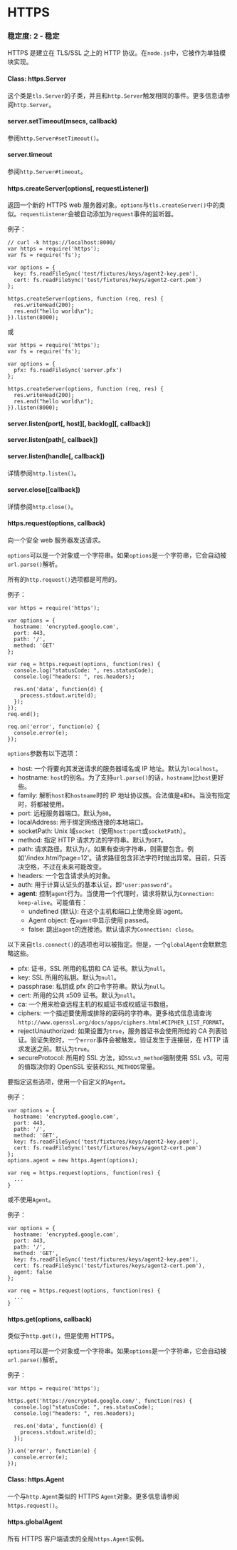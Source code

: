 # HTTPS

### 稳定度: 2 - 稳定

HTTPS 是建立在 TLS/SSL 之上的 HTTP 协议。在`node.js`中，它被作为单独模块实现。

#### Class: https.Server

这个类是`tls.Server`的子类，并且和`http.Server`触发相同的事件。更多信息请参阅`http.Server`。

#### server.setTimeout(msecs, callback)

参阅`http.Server#setTimeout()`。

#### server.timeout

参阅`http.Server#timeout`。

#### https.createServer(options[, requestListener])

返回一个新的 HTTPS web 服务器对象。`options`与`tls.createServer()`中的类似。`requestListener`会被自动添加为`request`事件的监听器。

例子：

```
// curl -k https://localhost:8000/
var https = require('https');
var fs = require('fs');

var options = {
  key: fs.readFileSync('test/fixtures/keys/agent2-key.pem'),
  cert: fs.readFileSync('test/fixtures/keys/agent2-cert.pem')
};

https.createServer(options, function (req, res) {
  res.writeHead(200);
  res.end("hello world\n");
}).listen(8000); 
```

或

```
var https = require('https');
var fs = require('fs');

var options = {
  pfx: fs.readFileSync('server.pfx')
};

https.createServer(options, function (req, res) {
  res.writeHead(200);
  res.end("hello world\n");
}).listen(8000); 
```

#### server.listen(port[, host][, backlog][, callback])

#### server.listen(path[, callback])

#### server.listen(handle[, callback])

详情参阅`http.listen()`。

#### server.close([callback])

详情参阅`http.close()`。

#### https.request(options, callback)

向一个安全 web 服务器发送请求。

`options`可以是一个对象或一个字符串。如果`options`是一个字符串，它会自动被`url.parse()`解析。

所有的`http.request()`选项都是可用的。

例子：

```
var https = require('https');

var options = {
  hostname: 'encrypted.google.com',
  port: 443,
  path: '/',
  method: 'GET'
};

var req = https.request(options, function(res) {
  console.log("statusCode: ", res.statusCode);
  console.log("headers: ", res.headers);

  res.on('data', function(d) {
    process.stdout.write(d);
  });
});
req.end();

req.on('error', function(e) {
  console.error(e);
}); 
```

`options`参数有以下选项：

*   host: 一个将要向其发送请求的服务器域名或 IP 地址。默认为`localhost`。
*   hostname: `host`的别名。为了支持`url.parse()`的话，`hostname`比`host`更好些。
*   family: 解析`host`和`hostname`时的 IP 地址协议族。合法值是`4`和`6`。当没有指定时，将都被使用。
*   port: 远程服务器端口。默认为`80`。
*   localAddress: 用于绑定网络连接的本地端口。
*   socketPath: Unix 域`socket`（使用`host:port`或`socketPath`）。
*   method: 指定 HTTP 请求方法的字符串。默认为`GET`。
*   path: 请求路径。默认为`/`。如果有查询字符串，则需要包含。例如'/index.html?page=12'。请求路径包含非法字符时抛出异常。目前，只否决空格，不过在未来可能改变。
*   headers: 一个包含请求头的对象。
*   auth: 用于计算认证头的基本认证，即`'user:password'`。
*   **agent**: 控制`agent`行为。当使用一个代理时，请求将默认为`Connection: keep-alive`。可能值有：
    *   undefined (默认): 在这个主机和端口上使用全局`agent。
    *   Agent object: 在`agent`中显示使用 passed。
    *   false: 跳出`agent`的连接池。默认请求为`Connection: close`。

以下来自`tls.connect()`的选项也可以被指定。但是，一个`globalAgent`会默默忽略这些。

*   pfx: 证书，SSL 所用的私钥和 CA 证书。默认为`null`。
*   key: SSL 所用的私钥。默认为`null`。
*   passphrase: 私钥或 pfx 的口令字符串。默认为`null`。
*   cert: 所用的公共 x509 证书。默认为`null`。
*   ca: 一个用来检查远程主机的权威证书或权威证书数组。
*   ciphers: 一个描述要使用或排除的密码的字符串。更多格式信息请查询`http://www.openssl.org/docs/apps/ciphers.html#CIPHER_LIST_FORMAT`。
*   rejectUnauthorized: 如果设置为`true`，服务器证书会使用所给的 CA 列表验证。验证失败时，一个`error`事件会被触发。验证发生于连接层，在 HTTP 请求发送之前。默认为`true`。
*   secureProtocol: 所用的 SSL 方法，如`SSLv3_method`强制使用 SSL v3。可用的值取决你的 OpenSSL 安装和`SSL_METHODS`常量。

要指定这些选项，使用一个自定义的`Agent`。

例子：

```
var options = {
  hostname: 'encrypted.google.com',
  port: 443,
  path: '/',
  method: 'GET',
  key: fs.readFileSync('test/fixtures/keys/agent2-key.pem'),
  cert: fs.readFileSync('test/fixtures/keys/agent2-cert.pem')
};
options.agent = new https.Agent(options);

var req = https.request(options, function(res) {
  ...
} 
```

或不使用`Agent`。

例子：

```
var options = {
  hostname: 'encrypted.google.com',
  port: 443,
  path: '/',
  method: 'GET',
  key: fs.readFileSync('test/fixtures/keys/agent2-key.pem'),
  cert: fs.readFileSync('test/fixtures/keys/agent2-cert.pem'),
  agent: false
};

var req = https.request(options, function(res) {
  ...
} 
```

#### https.get(options, callback)

类似于`http.get()`，但是使用 HTTPS。

`options`可以是一个对象或一个字符串。如果`options`是一个字符串，它会自动被`url.parse()`解析。

例子：

```
var https = require('https');

https.get('https://encrypted.google.com/', function(res) {
  console.log("statusCode: ", res.statusCode);
  console.log("headers: ", res.headers);

  res.on('data', function(d) {
    process.stdout.write(d);
  });

}).on('error', function(e) {
  console.error(e);
}); 
```

#### Class: https.Agent

一个与`http.Agent`类似的 HTTPS `Agent`对象。更多信息请参阅`https.request()`。

#### https.globalAgent

所有 HTTPS 客户端请求的全局`https.Agent`实例。